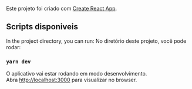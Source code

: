 Este projeto foi criado com [Create React App](https://github.com/facebook/create-react-app).

## Scripts disponiveis

In the project directory, you can run:
No diretório deste projeto, você pode rodar:

### `yarn dev`

O aplicativo vai estar rodando em modo desenvolvimento.<br>
Abra [http://localhost:3000](http://localhost:3000) para visualizar no browser.

